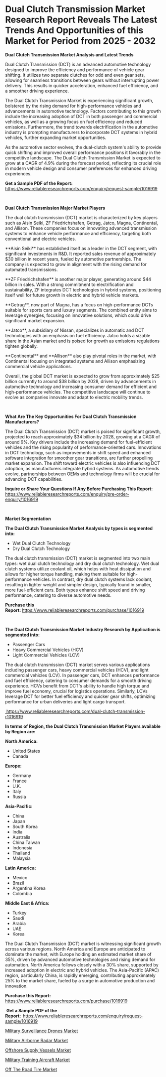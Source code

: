 <p><h1>Dual Clutch Transmission Market Research Report Reveals The Latest Trends And Opportunities of this Market for Period from 2025 - 2032</h1></p><p><strong>Dual Clutch Transmission Market Analysis and Latest Trends</strong></p>
<p><p>Dual Clutch Transmission (DCT) is an advanced automotive technology designed to improve the efficiency and performance of vehicle gear shifting. It utilizes two separate clutches for odd and even gear sets, allowing for seamless transitions between gears without interrupting power delivery. This results in quicker acceleration, enhanced fuel efficiency, and a smoother driving experience.</p><p>The Dual Clutch Transmission Market is experiencing significant growth, bolstered by the rising demand for high-performance vehicles and advancements in automotive technology. Factors contributing to this growth include the increasing adoption of DCT in both passenger and commercial vehicles, as well as a growing focus on fuel efficiency and reduced emissions. Furthermore, the trend towards electrification in the automotive industry is prompting manufacturers to incorporate DCT systems in hybrid vehicles, further expanding market opportunities.</p><p>As the automotive sector evolves, the dual-clutch system's ability to provide quick shifting and improved overall performance positions it favorably in the competitive landscape. The Dual Clutch Transmission Market is expected to grow at a CAGR of 4.9% during the forecast period, reflecting its crucial role in modern vehicle design and consumer preferences for enhanced driving experiences.</p></p>
<p><strong>Get a Sample PDF of the Report:&nbsp;</strong> <a href="https://www.reliableresearchreports.com/enquiry/request-sample/1016919?utm_campaign=31&utm_medium=2&utm_source=Github&utm_content=ia&utm_term=30032025&utm_id=dual-clutch-transmission">https://www.reliableresearchreports.com/enquiry/request-sample/1016919</a></p>
<p>&nbsp;</p>
<p><strong>Dual Clutch Transmission Major Market Players</strong></p>
<p><p>The dual clutch transmission (DCT) market is characterized by key players such as Aisin Seiki, ZF Friedrichshafen, Getrag, Jatco, Magna, Continental, and Allison. These companies focus on innovating advanced transmission systems to enhance vehicle performance and efficiency, targeting both conventional and electric vehicles.</p><p>**Aisin Seiki** has established itself as a leader in the DCT segment, with significant investments in R&D. It reported sales revenue of approximately $30 billion in recent years, fueled by automotive partnerships. The company is expected to grow in alignment with the rising demand for automated transmissions.</p><p>**ZF Friedrichshafen** is another major player, generating around $44 billion in sales. With a strong commitment to electrification and sustainability, ZF integrates DCT technologies in hybrid systems, positioning itself well for future growth in electric and hybrid vehicle markets.</p><p>**Getrag**, now part of Magna, has a focus on high-performance DCTs suitable for sports cars and luxury segments. The combined entity aims to leverage synergies, focusing on innovative solutions, which could drive significant market expansion.</p><p>**Jatco**, a subsidiary of Nissan, specializes in automatic and DCT technologies with an emphasis on fuel efficiency. Jatco holds a sizable share in the Asian market and is poised for growth as emissions regulations tighten globally.</p><p>**Continental** and **Allison** also play pivotal roles in the market, with Continental focusing on integrated systems and Allison emphasizing commercial vehicle applications. </p><p>Overall, the global DCT market is expected to grow from approximately $25 billion currently to around $38 billion by 2028, driven by advancements in automotive technology and increasing consumer demand for efficient and high-performance vehicles. The competitive landscape will continue to evolve as companies innovate and adapt to electric mobility trends.</p></p>
<p>&nbsp;</p>
<p><strong>What Are The Key Opportunities For Dual Clutch Transmission Manufacturers?</strong></p>
<p><p>The Dual Clutch Transmission (DCT) market is poised for significant growth, projected to reach approximately $34 billion by 2028, growing at a CAGR of around 9%. Key drivers include the increasing demand for fuel-efficient vehicles and the rising popularity of performance-oriented cars. Innovations in DCT technology, such as improvements in shift speed and enhanced software integration for smoother gear transitions, are further propelling market expansion. The shift toward electric vehicles is also influencing DCT adoption, as manufacturers integrate hybrid systems. As automotive trends evolve, partnerships between OEMs and technology firms will be crucial for advancing DCT capabilities.</p></p>
<p><strong>Inquire or Share Your Questions If Any Before Purchasing This Report:</strong> <a href="https://www.reliableresearchreports.com/enquiry/pre-order-enquiry/1016919?utm_campaign=31&utm_medium=2&utm_source=Github&utm_content=ia&utm_term=30032025&utm_id=dual-clutch-transmission">https://www.reliableresearchreports.com/enquiry/pre-order-enquiry/1016919</a></p>
<p>&nbsp;</p>
<p><strong>Market Segmentation</strong></p>
<p><strong>The Dual Clutch Transmission Market Analysis by types is segmented into:</strong></p>
<p><ul><li>Wet Dual Clutch Technology</li><li>Dry Dual Clutch Technology</li></ul></p>
<p><p>The dual clutch transmission (DCT) market is segmented into two main types: wet dual clutch technology and dry dual clutch technology. Wet dual clutch systems utilize coolant oil, which helps with heat dissipation and allows for higher torque handling, making them suitable for high-performance vehicles. In contrast, dry dual clutch systems lack coolant, resulting in lighter weight and simpler design, typically found in smaller, more fuel-efficient cars. Both types enhance shift speed and driving performance, catering to diverse automotive needs.</p></p>
<p><strong>Purchase this Report:&nbsp;</strong><a href="https://www.reliableresearchreports.com/purchase/1016919?utm_campaign=31&utm_medium=2&utm_source=Github&utm_content=ia&utm_term=30032025&utm_id=dual-clutch-transmission">https://www.reliableresearchreports.com/purchase/1016919</a></p>
<p>&nbsp;</p>
<p><strong>The Dual Clutch Transmission Market Industry Research by Application is segmented into:</strong></p>
<p><ul><li>Passenger Cars</li><li>Heavy Commercial Vehicles (HCV)</li><li>Light Commercial Vehicles (LCV)</li></ul></p>
<p><p>The dual clutch transmission (DCT) market serves various applications including passenger cars, heavy commercial vehicles (HCV), and light commercial vehicles (LCV). In passenger cars, DCT enhances performance and fuel efficiency, catering to consumer demands for a smooth driving experience. HCVs benefit from DCT's ability to handle high torque and improve fuel economy, crucial for logistics operations. Similarly, LCVs leverage DCT for better fuel efficiency and quicker gear shifts, optimizing performance for urban deliveries and light cargo transport.</p></p>
<p><a href="https://www.reliableresearchreports.com/dual-clutch-transmission-r1016919?utm_campaign=31&utm_medium=2&utm_source=Github&utm_content=ia&utm_term=30032025&utm_id=dual-clutch-transmission">&nbsp;https://www.reliableresearchreports.com/dual-clutch-transmission-r1016919</a></p>
<p><strong>In terms of Region, the Dual Clutch Transmission Market Players available by Region are:</strong></p>
<p>
    <p> <strong> North America: </strong>
        <ul>
            <li>United States</li>
            <li>Canada</li>
        </ul>
        </p> 
    <p> <strong> Europe: </strong>
        <ul>
            <li>Germany</li>
            <li>France</li>
            <li>U.K.</li>
            <li>Italy</li>
            <li>Russia</li>
        </ul>
        </p> 
    <p> <strong> Asia-Pacific: </strong>
        <ul>
            <li>China</li>
            <li>Japan</li>
            <li>South Korea</li>
            <li>India</li>
            <li>Australia</li>
            <li>China Taiwan</li>
            <li>Indonesia</li>
            <li>Thailand</li>
            <li>Malaysia</li>
        </ul>
        </p> 
    <p> <strong> Latin America: </strong>
        <ul>
            <li>Mexico</li>
            <li>Brazil</li>
            <li>Argentina Korea</li>
            <li>Colombia</li>
        </ul>
        </p> 
    <p> <strong> Middle East & Africa: </strong>
        <ul>
            <li>Turkey</li>
            <li>Saudi</li>
            <li>Arabia</li>
            <li>UAE</li>
            <li>Korea</li>
        </ul>
    </p>
    </p>
<p><p>The Dual Clutch Transmission (DCT) market is witnessing significant growth across various regions. North America and Europe are anticipated to dominate the market, with Europe holding an estimated market share of 35%, driven by advanced automotive technologies and rising demand for automation. North America follows closely with a 30% share, supported by increased adoption in electric and hybrid vehicles. The Asia-Pacific (APAC) region, particularly China, is rapidly emerging, contributing approximately 25% to the market share, fueled by a surge in automotive production and innovation.</p></p>
<p><strong>Purchase this Report: </strong><a href="https://www.reliableresearchreports.com/purchase/1016919?utm_campaign=31&utm_medium=2&utm_source=Github&utm_content=ia&utm_term=30032025&utm_id=dual-clutch-transmission">https://www.reliableresearchreports.com/purchase/1016919</a></p>
<p>&nbsp;<strong>Get a Sample PDF of the Report:&nbsp;&nbsp;</strong><a href="https://www.reliableresearchreports.com/enquiry/request-sample/1016919?utm_campaign=31&utm_medium=2&utm_source=Github&utm_content=ia&utm_term=30032025&utm_id=dual-clutch-transmission">https://www.reliableresearchreports.com/enquiry/request-sample/1016919</a></p>
<p><strong></strong></p>
<p><p><a href="https://github.com/boonegoicks7/Market-Research-Report-List-1/blob/main/military-surveillance-drones-market.md?utm_campaign=31&utm_medium=2&utm_source=Github&utm_content=ia&utm_term=30032025&utm_id=dual-clutch-transmission">Military Surveillance Drones Market</a></p><p><a href="https://github.com/cernkomlkawi/Market-Research-Report-List-1/blob/main/military-airborne-radar-market.md?utm_campaign=31&utm_medium=2&utm_source=Github&utm_content=ia&utm_term=30032025&utm_id=dual-clutch-transmission">Military Airborne Radar Market</a></p><p><a href="https://github.com/jensanohishi/Market-Research-Report-List-1/blob/main/offshore-supply-vessels-market.md?utm_campaign=31&utm_medium=2&utm_source=Github&utm_content=ia&utm_term=30032025&utm_id=dual-clutch-transmission">Offshore Supply Vessels Market</a></p><p><a href="https://github.com/gavalegeyndt26/Market-Research-Report-List-1/blob/main/military-training-aircraft-market.md?utm_campaign=31&utm_medium=2&utm_source=Github&utm_content=ia&utm_term=30032025&utm_id=dual-clutch-transmission">Military Training Aircraft Market</a></p><p><a href="https://github.com/kavechoxo/Market-Research-Report-List-1/blob/main/off-the-road-tire-market.md?utm_campaign=31&utm_medium=2&utm_source=Github&utm_content=ia&utm_term=30032025&utm_id=dual-clutch-transmission">Off The Road Tire Market</a></p></p>